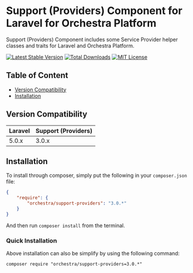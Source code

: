 Support (Providers) Component for Laravel for Orchestra Platform
==============

Support (Providers) Component includes some Service Provider helper classes and traits for Laravel and Orchestra Platform.

[![Latest Stable Version](https://img.shields.io/packagist/v/orchestra/support-providers.svg?style=flat)](https://packagist.org/packages/orchestra/support-providers)
[![Total Downloads](https://img.shields.io/packagist/dt/orchestra/support-providers.svg?style=flat)](https://packagist.org/packages/orchestra/support-providers)
[![MIT License](https://img.shields.io/packagist/l/orchestra/support-providers.svg?style=flat)](https://packagist.org/packages/orchestra/support-providers)

## Table of Content

* [Version Compatibility](#version-compatibility)
* [Installation](#installation)

## Version Compatibility

Laravel    | Support (Providers)
:----------|:----------
 5.0.x     | 3.0.x

## Installation

To install through composer, simply put the following in your `composer.json` file:

```json
{
    "require": {
        "orchestra/support-providers": "3.0.*"
    }
}
```

And then run `composer install` from the terminal.

### Quick Installation

Above installation can also be simplify by using the following command:

    composer require "orchestra/support-providers=3.0.*"

